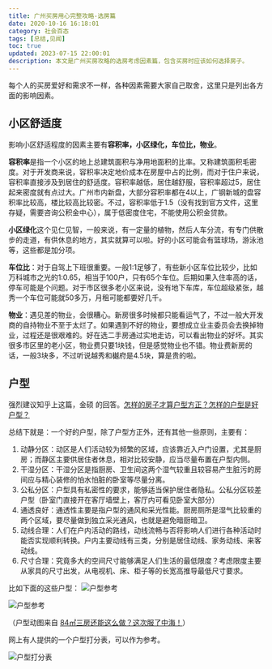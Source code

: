 ```yaml
---
title: 广州买房用心完整攻略-选房篇
date: 2020-10-16 16:18:01
category: 社会百态
tags: [总结,见闻]
toc: true
updated: 2023-07-15 22:00:01
description: 本文是广州买房攻略的选房考虑因素篇，包含买房时应该如何选择房子。
---
```


每个人的买房爱好和需求不一样，各种因素需要大家自己取舍，这里只是列出各方面的影响因素。

## 小区舒适度

影响小区舒适程度的因素主要有**容积率，小区绿化，车位比，物业**。

**容积率**是指一个小区的地上总建筑面积与净用地面积的比率。又称建筑面积毛密度。对于开发商来说，容积率决定地价成本在房屋中占的比例，而对于住户来说，容积率直接涉及到居住的舒适度。容积率越低，居住越舒服，容积率超过5，居住起来密度就有点过大。广州市内新盘，大部分容积率都在4以上，广钢新城的盘容积率比较高，楼比较高比较密。不过，容积率低于1.5（没有找到官方文件，这里存疑，需要咨询公积金中心），属于低密度住宅，不能使用公积金贷款。

**小区绿化**这个见仁见智，一般来说，有一定量的植物，然后人车分流，有专门供散步的走道，有供休息的地方，其实就算可以啦。好的小区可能会有篮球场，游泳池等，这些都是加分项。

**车位比**：对于自驾上下班很重要。一般1:1足够了，有些新小区车位比较少，比如万科城市之光的1:0.65，相当于100户，只有65个车位。后期如果入住率高的话，停车可能是个问题。对于市区很多老小区来说，没有地下车库，车位超级紧张，越秀一个车位可能就50多万，月租可能都要好几千。

**物业**：遇见差的物业，会很糟心。新房很多时候都只能看运气了，不过一般大开发商的自持物业不至于太烂了。如果遇到不好的物业，要想成立业主委员会去换掉物业，过程还是很艰难的。好在选二手房通过实地走访，可以看出物业的好坏。其实很多市区里的老小区，物业费只要1块钱，但是感觉物业也不错。物业费新房的话，一般3块多，不过听说越秀和樾府是4.5块，算是贵的啦。

## 户型

强烈建议知乎上这篇，金硕 的回答。[怎样的房子才算户型方正？怎样的户型是好户型？](https://www.zhihu.com/question/19669880)

总结下就是：一个好的户型，除了户型方正外，还有其他一些原则，主要有：

1. 动静分区：动区是人们活动较为频繁的区域，应该靠近入户门设置，尤其是厨房；而静区主要供居住者休息，相对比较安静，应当尽量布置在户型内侧。
2. 干湿分区：干湿分区是指厨房、卫生间这两个湿气较重且较容易产生脏污的房间应与精心装修的怕水怕脏的卧室等尽量分离。
3. 公私分区：户型具有私密性的要求，能够适当保护居住者隐私。公私分区较差户型（卧室门直接开在客厅墙壁上，客厅内可看见卧室大部分）
4. 通透良好：通透性主要是指户型的通风和采光性能。厨房厕所是湿气比较重的两个区域，要尽量做到独立采光通风，也就是避免暗厨暗卫。
5. 动线合理：人们在户内活动的路线，动线流畅与否将影响人们进行各种活动时能否实现顺利转换。户内主要动线有三类，分别是居住动线、家务动线、来客动线。
6. 尺寸合理：究竟多大的空间尺寸能够满足人们生活的最低限度？考虑限度主要从家具的尺寸出发，从电视机、床、柜子等的长宽高推导最低尺寸要求。

比如下面的这些户型：
![户型参考](https://slefboot-1251736664.file.myqcloud.com/20230715_gz_house_think_good.gif)

![户型参考](https://slefboot-1251736664.file.myqcloud.com/20230715_gz_house_think_good.gif)

（户型动图来自  [84㎡三房还能这么做？这次服了中海！](https://mp.weixin.qq.com/s/aM0AGaRhvQLh66BRC8OGag)）

网上有人提供的一个户型打分表，可以作为参考。

![户型打分表](https://slefboot-1251736664.file.myqcloud.com/20230715_gz_house_think_1.png)
